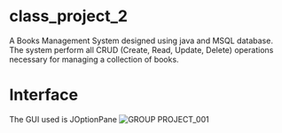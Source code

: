 # class_project_2
A Books Management System designed using java and MSQL database. The system  perform all CRUD (Create, Read, Update, Delete) operations necessary for managing a collection of books.
# Interface
The GUI used is JOptionPane
![GROUP PROJECT_001](https://user-images.githubusercontent.com/127859685/232578506-57256a7e-a152-40bc-995e-46efbda6e62f.png)


